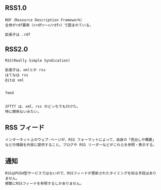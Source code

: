 ## RSS1.0    
```
RDF（Resource Description Framework）   
全体がrdf要素（<rdf>～</rdf>）で囲まれている。

拡張子は .rdf
```

## RSS2.0
```
RSS(Really Simple Syndication)

拡張子は、xmlとか rss
はてなは rss
@itは xml


feed


IFTTT は、xml、rss のどっちでも行けた。
特に関係ないみたい。
```

## RSS フィード
```
インターネット上のウェブ-ページが、RSS フォーマットによって、自身の「見出しや概要」などの情報を外部に提供すること。ブログや RSS リーダーなどがこれらを参照・表示する。
```

## 通知
```
RSSはPUSH型サービスではないので、RSSフィードが更新されたタイミングを知る手段はありません。
頻繁にRSSフィードを参照するしかありません。
```